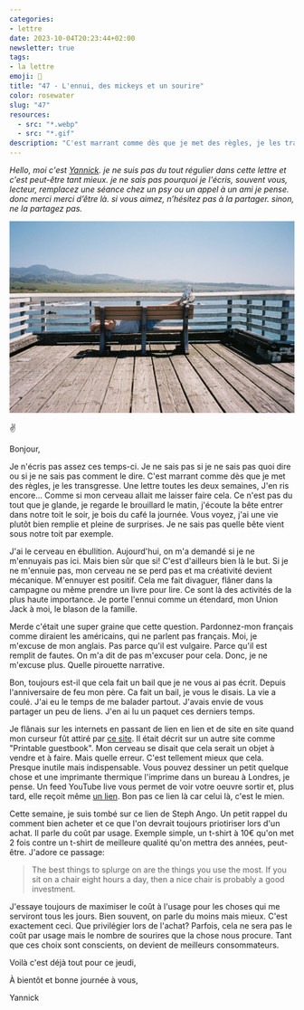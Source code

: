 ```yaml
---
categories:
- lettre
date: 2023-10-04T20:23:44+02:00
newsletter: true
tags:
- la lettre
emoji: 💌
title: "47 - L'ennui, des mickeys et un sourire"
color: rosewater
slug: "47"
resources:
  - src: "*.webp"
  - src: "*.gif"
description: "C'est marrant comme dès que je met des règles, je les transgresse. Une lettre toutes les deux semaines, J'en ris encore... Comme si mon cerveau allait me laisser faire cela"
---
```


*Hello, moi c'est [Yannick](https://yannickschutz.com). je ne suis pas du tout régulier dans cette lettre et c'est peut-être tant mieux. je ne sais pas pourquoi je l'écris, souvent vous, lecteur, remplacez une séance chez un psy ou un appel à un ami je pense. donc merci merci d’être là. si vous aimez, n’hésitez pas à la partager. sinon, ne la partagez pas.*

 ![](cover.webp)

✌️

Bonjour,

Je n'écris pas assez ces temps-ci. Je ne sais pas si je ne sais pas quoi dire ou si je ne sais pas comment le dire. C'est marrant comme dès que je met des règles, je les transgresse. Une lettre toutes les deux semaines, J'en ris encore... Comme si mon cerveau allait me laisser faire cela. Ce n'est pas du tout que je glande, je regarde le brouillard le matin, j'écoute la bête entrer dans notre toit le soir, je bois du café la journée. Vous voyez, j'ai une vie plutôt bien remplie et pleine de surprises. Je ne sais pas quelle bête vient sous notre toit par exemple.

J'ai le cerveau en ébullition. Aujourd'hui, on m'a demandé si je ne m'ennuyais pas ici. Mais bien sûr que si! C'est d'ailleurs bien là le but. Si je ne m'ennuie pas, mon cerveau ne se perd pas et ma créativité devient mécanique. M'ennuyer est positif. Cela me fait divaguer, flâner dans la campagne ou même prendre un livre pour lire. Ce sont là des activités de la plus haute importance. Je porte l'ennui comme un étendard, mon Union Jack à moi, le blason de la famille.

Merde c'était une super graine que cette question. Pardonnez-mon français comme diraient les américains, qui ne parlent pas français. Moi, je m'excuse de mon anglais. Pas parce qu'il est vulgaire. Parce qu'il est remplit de fautes. On m'a dit de pas m'excuser pour cela. Donc, je ne m'excuse plus. Quelle pirouette narrative.

Bon, toujours est-il que cela fait un bail que je ne vous ai pas écrit. Depuis l'anniversaire de feu mon père. Ca fait un bail, je vous le disais. La vie a coulé. J'ai eu le temps de me balader partout. J'avais envie de vous partager un peu de liens. J'en ai lu un paquet ces derniers temps.

Je flânais sur les internets en passant de lien en lien et de site en site quand mon curseur fût attiré par [ce site](https://guestbook.goodenough.us). Il était décrit sur un autre site comme "Printable guestbook". Mon cerveau se disait que cela serait un objet à vendre et à faire. Mais quelle erreur. C'est tellement mieux que cela. Presque inutile mais indispensable. Vous pouvez dessiner un petit quelque chose et une imprimante thermique l'imprime dans un bureau à Londres, je pense. Un feed YouTube live vous permet de voir votre oeuvre sortir et, plus tard, elle reçoit même [un lien](https://t.co/o7vDsZjXpS). Bon pas ce lien là car celui là, c'est le mien.

Cette semaine, je suis tombé sur ce lien de Steph Ango. Un petit rappel du comment bien acheter et ce que l'on devrait toujours priotiriser lors d'un achat. Il parle du coût par usage. Exemple simple, un t-shirt à 10€ qu'on met 2 fois contre un t-shirt de meilleure qualité qu'on mettra des années, peut-être. J'adore ce passage:

> The best things to splurge on are the things you use the most. If you sit on a chair eight hours a day, then a nice chair is probably a good investment.

J'essaye toujours de maximiser le coût à l'usage pour les choses qui me serviront tous les jours. Bien souvent, on parle du moins mais mieux. C'est exactement ceci. Que privilégier lors de l'achat? Parfois, cela ne sera pas le coût par usage mais le nombre de sourires que la chose nous procure. Tant que ces choix sont conscients, on devient de meilleurs consommateurs.

Voilà c'est déjà tout pour ce jeudi,

À bientôt et bonne journée à vous,

Yannick

